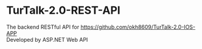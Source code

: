 # TurTalk-2.0-REST-API

The backend RESTful API for https://github.com/okh8609/TurTalk-2.0-IOS-APP   
Developed by ASP.NET Web API
